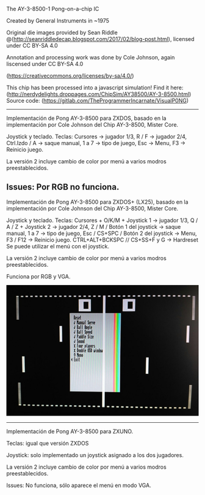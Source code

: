 The AY-3-8500-1 Pong-on-a-chip IC

Created by General Instruments in ~1975

Original die images provided by Sean Riddle @(http://seanriddledecap.blogspot.com/2017/02/blog-post.html), licensed under CC BY-SA 4.0

Annotation and processing work was done by Cole Johnson, again liscensed under CC BY-SA 4.0

(https://creativecommons.org/licenses/by-sa/4.0/)

This chip has been processed into a javascript simulation!
Find it here: (http://nerdydelights.droppages.com/ChipSim/AY38500/AY-3-8500.html)
Source code: (https://gitlab.com/TheProgrammerIncarnate/VisualP0NG)

-------------
Implementación de Pong AY-3-8500 para ZXDOS, basado en la implementación por Cole Johnson del Chip AY-3-8500, Mister Core.

Joystick y teclado. 
Teclas: Cursores -> jugador 1/3, 
	R / F -> jugador 2/4, 
	Ctrl.Izdo / A -> saque manual, 
	1 a 7 -> tipo de juego, 
	Esc -> Menu, 
	F3 -> Reinicio juego.

La versión 2 incluye cambio de color por menú a varios modros preestablecidos.

Issues: Por RGB no funciona.
-------------
Implementación de Pong AY-3-8500 para ZXDOS+ (LX25), basado en la implementación por Cole Johnson del Chip AY-3-8500, Mister Core. 

Joystick y teclado.
Teclas: Cursores + O/K/M + Joystick 1 -> jugador 1/3, 
        Q / A / Z  + Joystick 2 -> jugador 2/4, 
        Z / M / Botón 1 del joystick -> saque manual,
        1 a 7 -> tipo de juego, 
        Esc / CS+SPC / Botón 2 del joystick -> Menu, 
        F3 / F12 -> Reinicio juego.
        CTRL+ALT+BCKSPC // CS+SS+F y G -> Hardreset
Se puede utilizar el menú con el joystick.

La versión 2 incluye cambio de color por menú a varios modros preestablecidos.

Funciona por RGB y VGA.

![Pong AY-3-8500 en gomados+ (LX25)](pong_ay38500_lx25_01.jpg)

-------------
Implementación de Pong AY-3-8500 para ZXUNO.

Teclas: igual que versión ZXDOS

Joystick: solo implementado un joystick asignado a los dos jugadores.

La versión 2 incluye cambio de color por menú a varios modros preestablecidos. 

Issues: No funciona, sólo aparece el menú en modo VGA.
